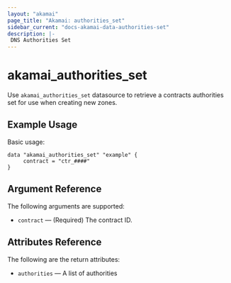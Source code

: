```yaml
---
layout: "akamai"
page_title: "Akamai: authorities_set"
sidebar_current: "docs-akamai-data-authorities-set"
description: |-
 DNS Authorities Set
---
```


# akamai_authorities_set


Use `akamai_authorities_set` datasource to retrieve a contracts authorities set for use when creating new zones.



## Example Usage

Basic usage:

```hcl
data "akamai_authorities_set" "example" {
     contract = "ctr_####"
}
```

## Argument Reference

The following arguments are supported:

* `contract` — (Required) The contract ID.

## Attributes Reference

The following are the return attributes:

* `authorities` — A list of authorities
